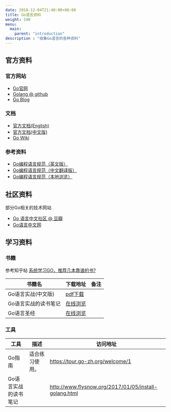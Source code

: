 ```yaml
---
date: 2018-12-04T21:40:00+08:00
title: Go语言资料
weight: 190
menu:
  main:
    parent: "introduction"
description : "收集Go语言的各种资料"
---
```


## 官方资料

### 官方网站

- [Go官网](https://golang.org/)
- [Golang @ github ](https://github.com/golang/go)
- [Go Blog](https://blog.golang.org/)

### 文档

- [官方文档(English)](https://golang.org/doc/)
- [官方文档(中文版)](https://go-zh.org/doc/)
- [Go Wiki](https://golang.org/wiki)

### 参考资料

- [Go编程语言规范（英文版）](https://golang.org/ref/spec)
- [Go编程语言规范（中文翻译版）](https://github.com/OlingCat/Go-zh/blob/master/doc/go_spec.html)
- [Go编程语言规范（本地浏览）](go_spec.html)

## 社区资料

部分Go相关的技术网站

- [Go 语言中文社区 @ 豆瓣](https://www.douban.com/group/topic/9766700/)
- [Go语言中文网](https://golang.top/)

## 学习资料

### 书籍

参考知乎帖 [系统学习GO，推荐几本靠谱的书?](https://www.zhihu.com/question/30461290)

| 书籍名               | 下载地址                                                     | 备注 |
| -------------------- | ------------------------------------------------------------ | ---- |
| Go语言实战(中文版)   | [pdf下载](https://github.com/threerocks/studyFiles/blob/master/go/%E3%80%8AGo%E8%AF%AD%E8%A8%80%E5%AE%9E%E6%88%98%E3%80%8B.pdf) |      |
| Go语言实战的读书笔记 | [在线浏览](http://www.flysnow.org/2017/01/05/install-golang.html) |      |
| Go语言圣经           | [在线浏览](https://legacy.gitbook.com/book/yar999/gopl-zh/details) |      |

### 工具

| 工具                 | 描述           | 访问地址                                              |
| -------------------- | -------------- | ----------------------------------------------------- |
| Go指南               | 适合练习使用。 | https://tour.go-zh.org/welcome/1                      |
| Go语言实战的读书笔记 |                | http://www.flysnow.org/2017/01/05/install-golang.html |











